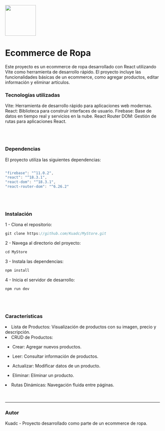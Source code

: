 <img src="https://png.pngtree.com/png-vector/20190221/ourlarge/pngtree-shopping-bag-graphic-design-template-png-image_690677.jpg" style="width: 100px; height: 100px;">


<h1>Ecommerce de Ropa</h1>
<p></p>Este proyecto es un ecommerce de ropa desarrollado con React utilizando Vite como herramienta de desarrollo rápido. El proyecto incluye las funcionalidades básicas de un ecommerce, como agregar productos, editar información y eliminar artículos.</p>

<h3>Tecnologías utilizadas</h3>
Vite: Herramienta de desarrollo rápido para aplicaciones web modernas.
React: Biblioteca para construir interfaces de usuario.
Firebase: Base de datos en tiempo real y servicios en la nube.
React Router DOM: Gestión de rutas para aplicaciones React.

</br></br>
<h3>Dependencias</h3> 
El proyecto utiliza las siguientes dependencias:

```javascript

"firebase": "^11.0.2",
"react": "^18.3.1",
"react-dom": "^18.3.1",
"react-router-dom": "^6.26.2"

```

</br></br>
<h3>Instalación</h3> 
1 - Clona el repositorio:

```javascript
git clone https://github.com/Kuadc/MyStore.git
```
2 - Navega al directorio del proyecto:
```javascript
cd MyStore
```

3 - Instala las dependencias:
```javascript
npm install
```

4 - Inicia el servidor de desarrollo:
```javascript
npm run dev
```
</br></br>
<H3>Características</H3> 
<li>Lista de Productos: Visualización de productos con su imagen, precio y descripción.</li> 
<li>CRUD de Productos:</li> 

  <ul><li>Crear: Agregar nuevos productos.</li></ul> 
  <ul><li>Leer: Consultar información de productos.</li></ul>
  <ul><li>Actualizar: Modificar datos de un producto.</li></ul>
  <ul><li>Eliminar: Eliminar un producto.</li></ul>
    
<li>Rutas Dinámicas: Navegación fluida entre páginas.</li> 
</br></br>

<hr>
<H3>Autor</H3> 
Kuadc - Proyecto desarrollado como parte de un ecommerce de ropa.


